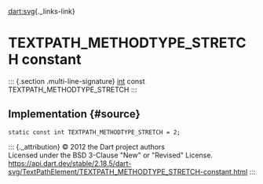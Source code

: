 [dart:svg](../../dart-svg/dart-svg-library){._links-link}

TEXTPATH\_METHODTYPE\_STRETCH constant
======================================

::: {.section .multi-line-signature}
[int](../../dart-core/int-class) const TEXTPATH\_METHODTYPE\_STRETCH
:::

Implementation {#source}
--------------

``` {.language-dart data-language="dart"}
static const int TEXTPATH_METHODTYPE_STRETCH = 2;
```

::: {._attribution}
© 2012 the Dart project authors\
Licensed under the BSD 3-Clause \"New\" or \"Revised\" License.\
<https://api.dart.dev/stable/2.18.5/dart-svg/TextPathElement/TEXTPATH_METHODTYPE_STRETCH-constant.html>
:::
